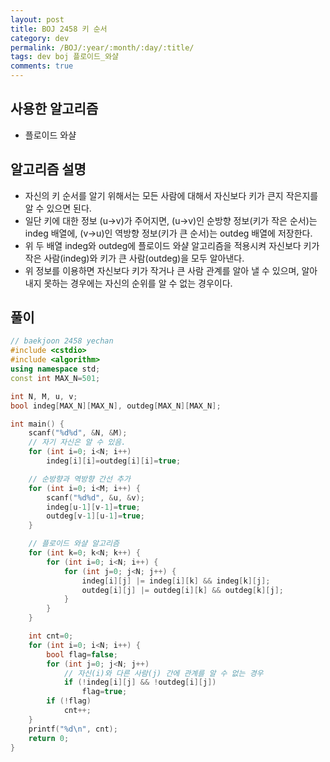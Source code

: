 ```yaml
---
layout: post
title: BOJ 2458 키 순서
category: dev
permalink: /BOJ/:year/:month/:day/:title/
tags: dev boj 플로이드_와샬
comments: true
---
```

## 사용한 알고리즘
- 플로이드 와샬

## 알고리즘 설명
- 자신의 키 순서를 알기 위해서는 모든 사람에 대해서 자신보다 키가 큰지 작은지를 알 수 있으면 된다.
- 일단 키에 대한 정보 (u->v)가 주어지면, (u->v)인 순방향 정보(키가 작은 순서)는 indeg 배열에, (v->u)인 역방향 정보(키가 큰 순서)는 outdeg 배열에 저장한다.
- 위 두 배열 indeg와 outdeg에 플로이드 와샬 알고리즘을 적용시켜 자신보다 키가 작은 사람(indeg)와 키가 큰 사람(outdeg)을 모두 알아낸다.
- 위 정보를 이용하면 자신보다 키가 작거나 큰 사람 관계를 알아 낼 수 있으며, 알아내지 못하는 경우에는 자신의 순위를 알 수 없는 경우이다.

## 풀이
```c++
// baekjoon 2458 yechan
#include <cstdio>
#include <algorithm>
using namespace std;
const int MAX_N=501;

int N, M, u, v;
bool indeg[MAX_N][MAX_N], outdeg[MAX_N][MAX_N];

int main() {
	scanf("%d%d", &N, &M);
	// 자기 자신은 알 수 있음.
	for (int i=0; i<N; i++)
		indeg[i][i]=outdeg[i][i]=true;

	// 순방향과 역방향 간선 추가
	for (int i=0; i<M; i++) {
		scanf("%d%d", &u, &v);
		indeg[u-1][v-1]=true;
		outdeg[v-1][u-1]=true;
	}

	// 플로이드 와샬 알고리즘
	for (int k=0; k<N; k++) {
		for (int i=0; i<N; i++) {
			for (int j=0; j<N; j++) {
				indeg[i][j] |= indeg[i][k] && indeg[k][j];
				outdeg[i][j] |= outdeg[i][k] && outdeg[k][j];
			}
		}
	}

	int cnt=0;
	for (int i=0; i<N; i++) {
		bool flag=false;
		for (int j=0; j<N; j++)
			// 자신(i)와 다른 사람(j) 간에 관계를 알 수 없는 경우
			if (!indeg[i][j] && !outdeg[i][j])
				flag=true;
		if (!flag)
			cnt++;
	}
	printf("%d\n", cnt);
	return 0;
}
```
